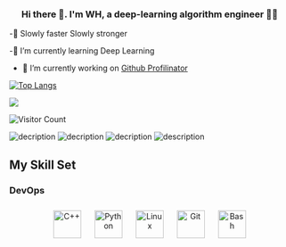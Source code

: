 ###   <div align="center"> Hi there 👋. I'm WH, a deep-learning algorithm engineer 👨‍💻</div>  

-🤔 Slowly faster Slowly stronger

-🌱 I’m currently learning Deep Learning
- 🔭 I’m currently working on [Github Profilinator](https://github.com/Sirwenhao)  

 [![Top Langs](https://github-readme-stats.vercel.app/api/top-langs/?username=Sirwenhao&layout=compact)](https://github.com/Sirwenhao/github-readme-stats) 
 <div align="left"><img src="https://github-readme-stats.vercel.app/api?username=Sirwenhao&show_icons=true&count_private=true&hide_border=true" align="center" /></div>  
 
 ![Visitor Count](https://profile-counter.glitch.me/Sirwenhao/count.svg)
 
 ![decription](https://img.shields.io/badge/Tools-PyTorch-yellowgreen)  ![decription](https://img.shields.io/badge/Tools-Python-brightgreen)  ![decription](https://img.shields.io/badge/Tools-Git-orange)  ![description](https://img.shields.io/badge/Tools-C%2B%2B-green)
 
 
<!--
**Sirwenhao/Sirwenhao** is a ✨ _special_ ✨ repository because its `README.md` (this file) appears on your GitHub profile.

Here are some ideas to get you started:

- 🔭 I’m currently working on HuaQiao University
- 🌱 I’m currently learning Deep Learning
- 👯 I’m looking to collaborate on ...
- 🤔 I’m looking for help with ...
- 💬 Ask me about ...
- 📫 How to reach me: ...
- 😄 Pronouns: ...
- ⚡ Fun fact: ...
- ![Sirwenhao's GitHub stats](https://github-readme-stats.vercel.app/api?username=Sirwenhao&theme=vue&show_icons=False)
--> 

## My Skill Set  

</td><td valign="top" width="100%">

### DevOps  
<div align="center">
<img style="margin: 10px" src="https://profilinator.rishav.dev/skills-assets/cplusplus-original.svg" alt="C++" height="50" />
<img style="margin: 10px" src="https://profilinator.rishav.dev/skills-assets/python-original.svg" alt="Python" height="50" /> 
<img style="margin: 10px" src="https://profilinator.rishav.dev/skills-assets/linux-original.svg" alt="Linux" height="50" />  
<img style="margin: 10px" src="https://profilinator.rishav.dev/skills-assets/git-scm-icon.svg" alt="Git" height="50" />  
<img style="margin: 10px" src="https://profilinator.rishav.dev/skills-assets/gnu_bash-icon.svg" alt="Bash" height="50" />  
</div>



<!--
## Connect with me  
<div align="center">
<a href="https://github.com/rishavanand" target="_blank">
<img src=https://img.shields.io/badge/github-%2324292e.svg?&style=for-the-badge&logo=github&logoColor=white alt=github style="margin-bottom: 5px;" />
</a>
<a href="https://twitter.com/iamrishavanand" target="_blank">
<img src=https://img.shields.io/badge/twitter-%2300acee.svg?&style=for-the-badge&logo=twitter&logoColor=white alt=twitter style="margin-bottom: 5px;" />
</a>
<a href="https://dev.to/rishavanand" target="_blank">
<img src=https://img.shields.io/badge/dev.to-%2308090A.svg?&style=for-the-badge&logo=dev.to&logoColor=white alt=devto style="margin-bottom: 5px;" />
</a>
<a href="https://linkedin.com/in/rishavanand" target="_blank">
<img src=https://img.shields.io/badge/linkedin-%231E77B5.svg?&style=for-the-badge&logo=linkedin&logoColor=white alt=linkedin style="margin-bottom: 5px;" />
</a>
<a href="https://www.facebook.com/iamrishavanand" target="_blank">
<img src=https://img.shields.io/badge/facebook-%232E87FB.svg?&style=for-the-badge&logo=facebook&logoColor=white alt=facebook style="margin-bottom: 5px;" />
</a>
<a href="https://instagram.com/iamrishavanand" target="_blank">
<img src=https://img.shields.io/badge/instagram-%23000000.svg?&style=for-the-badge&logo=instagram&logoColor=white alt=instagram style="margin-bottom: 5px;" />
</a>  
</div>  
-->
